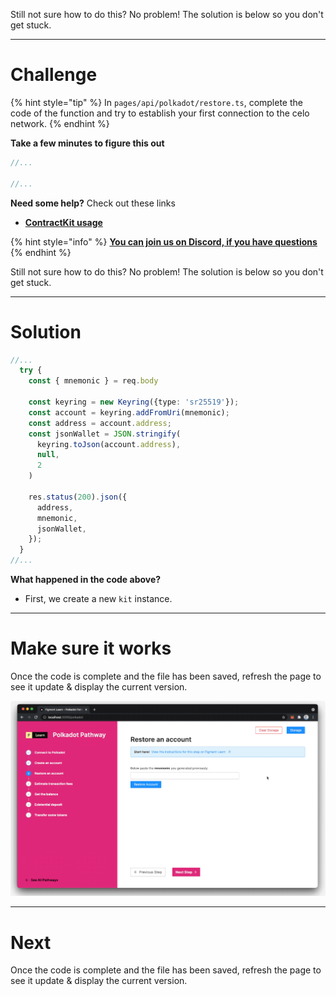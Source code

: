 Still not sure how to do this? No problem! The solution is below so you don't get stuck.

------------------------

# Challenge

{% hint style="tip" %}
In `pages/api/polkadot/restore.ts`, complete the code of the function and try to establish your first connection to the celo network. 
{% endhint %}

**Take a few minutes to figure this out**

```typescript
//...

//...
```

**Need some help?** Check out these links
* [**ContractKit usage**](https://docs.celo.org/developer-guide/contractkit/usage)  

{% hint style="info" %}
[**You can join us on Discord, if you have questions**](https://discord.gg/fszyM7K)
{% endhint %}

Still not sure how to do this? No problem! The solution is below so you don't get stuck.

------------------------

# Solution

```typescript
//...
  try {
    const { mnemonic } = req.body
    
    const keyring = new Keyring({type: 'sr25519'});
    const account = keyring.addFromUri(mnemonic);
    const address = account.address;
    const jsonWallet = JSON.stringify(
      keyring.toJson(account.address), 
      null, 
      2
    )
  
    res.status(200).json({
      address,
      mnemonic,
      jsonWallet,
    });
  }
//...
```

**What happened in the code above?**
* First, we create a new `kit` instance.

------------------------

# Make sure it works

Once the code is complete and the file has been saved, refresh the page to see it update & display the current version.

![](../../../.gitbook/assets/pathways/polkadot/polkadot-restore.gif)

-----------------------------

# Next

Once the code is complete and the file has been saved, refresh the page to see it update & display the current version.
